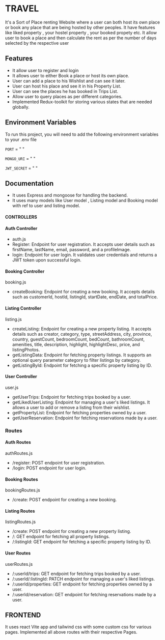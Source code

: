 
# TRAVEL

It's a Sort of Place renting Website where a user can both host its own place or book any place that are being hosted by other peoples. It have features like liked property , your hostel property , your booked propety etc. 
It allow user to book a place and then calculate the rent as per the number of days selected by the respective user 


## Features

- It allow user to register and login 
- It allows user to either Book a place or host its own place.
- User can add a place to his Wishlist and can see it later.
- User can host his place and see it in his Property List.
- User can see the places he has booked in Trips List.
- Allow user to query places as per different categories.
- Implemented Redux-toolkit for storing various states that are needed globally.



## Environment Variables

To run this project, you will need to add the following environment variables to your .env file

`PORT` =  " "

`MONGO_URI` = " "

`JWT_SECRET` = " "


## Documentation

- It uses Express and mongoose for handling the backend.
- It uses many models like User model , Listing model and Booking model with ref to user and listing model.

#### CONTROLLERS
####  Auth Controller
- auth.js
- Register: Endpoint for user registration. It accepts user details such as firstName, lastName, email, password, and a profileImage.
- login: Endpoint for user login. It validates user credentials and returns a JWT token upon successful login.

#### Booking Controller
 booking.js
- createBooking: Endpoint for creating a new booking. It accepts details such as customerId, hostId, listingId, startDate, endDate, and totalPrice.


#### Listing Controller
listing.js
- createListing: Endpoint for creating a new property listing. It accepts details such as creator, category, type, streetAddress, city, province, country, guestCount, bedroomCount, bedCount, bathroomCount, amenities, title, description, highlight, highlightDesc, price, and listingPhotos.
- getListingData: Endpoint for fetching property listings. It supports an optional query parameter category to filter listings by category.
- getListingById: Endpoint for fetching a specific property listing by ID.

#### User Controller
user.js
- getUserTrips: Endpoint for fetching trips booked by a user.
- getLikedUserListing: Endpoint for managing a user's liked listings. It allows a user to add or remove a listing from their wishlist.
- getPropertyList: Endpoint for fetching properties owned by a user.
- getUserReservation: Endpoint for fetching reservations made by a user.


### Routes
#### Auth Routes
authRoutes.js
- /register: POST endpoint for user registration.
- /login: POST endpoint for user login.

#### Booking Routes
bookingRoutes.js
- /create: POST endpoint for creating a new booking.

#### Listing Routes
listingRoutes.js
- /create: POST endpoint for creating a new property listing.
- /: GET endpoint for fetching all property listings.
- /:listingId: GET endpoint for fetching a specific property listing by ID.

#### User Routes
userRoutes.js
- /:userId/trips: GET endpoint for fetching trips booked by a user.
- /:userId/:listingId: PATCH endpoint for managing a user's liked listings.
- /:userId/properties: GET endpoint for fetching properties owned by a user.
- /:userId/reservation: GET endpoint for fetching reservations made by a user.

## FRONTEND

It uses react Vite app and tailwind css with some custom css for various pages.
Implemented all above routes with their respective Pages.
